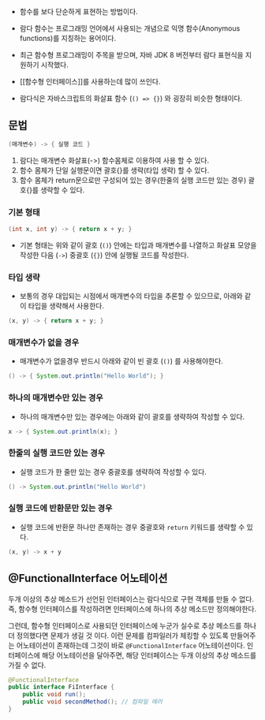 - 함수를 보다 단순하게 표현하는 방법이다.
- 람다 함수는 프로그래밍 언어에서 사용되는 개념으로 익명 함수(Anonymous functions)를 지칭하는 용어이다.

- 최근 함수형 프로그래밍이 주목을 받으며, 자바 JDK 8 버전부터 람다 표현식을 지원하기 시작했다.
- [[함수형 인터페이스]]를 사용하는데 많이 쓰인다.

- 람다식은 자바스크립트의 화살표 함수 (`() => {}`) 와 굉장히 비슷한 형태이다.

## 문법

```java
(매개변수) -> { 실행 코드 }
```

1. 람다는 매개변수 화살표(->) 함수몸체로 이용하여 사용 할 수 있다.
2. 함수 몸체가 단일 실행문이면 괄호{}를 생략(타입 생략) 할 수 있다.
3. 함수 몸체가 return문으로만 구성되어 있는 경우(한줄의 실행 코드만 있는 경우) 괄호{}를 생략할 수 있다.


### 기본 형태

```java
(int x, int y) -> { return x + y; }
```

- 기본 형태는 위와 같이 괄호 (`()`) 안에는 타입과 매개변수를 나열하고 화살표 모양을 작성한 다음 (`->`) 중괄호 (`{}`) 안에 실행될 코드를 작성한다.

### 타입 생략

- 보통의 경우 대입되는 시점에서 매개변수의 타입을 추론할 수 있으므로, 아래와 같이 타입을 생략해서 사용한다.

```java
(x, y) -> { return x + y; }
```

### 매개변수가 없을 경우

- 매개변수가 없을경우 반드시 아래와 같이 빈 괄호 (`()`) 를 사용해야한다.

```java
() -> { System.out.println("Hello World"); }
```

### 하나의 매개변수만 있는 경우

- 하나의 매개변수만 있는 경우에는 아래와 같이 괄호를 생략하여 작성할 수 있다.

```java
x -> { System.out.println(x); }
```

### 한줄의 실행 코드만 있는 경우

- 실행 코드가 한 줄만 있는 경우 중괄호를 생략하여 작성할 수 있다.

```java
() -> System.out.println("Hello World")
```

### 실행 코드에 반환문만 있는 경우

- 실행 코드에 반환문 하나만 존재하는 경우 중괄호와 `return` 키워드를 생략할 수 있다.

```java
(x, y) -> x + y
```



## @FunctionalInterface 어노테이션

두개 이상의 추상 메소드가 선언된 인터페이스는 람다식으로 구현 객체를 만들 수 없다. 즉, 함수형 인터페이스를 작성하려면 인터페이스에 하나의 추상 메소드만 정의해야한다.

그런데, 함수형 인터페이스로 사용되던 인터페이스에 누군가 실수로 추상 메소드를 하나 더 정의했다면 문제가 생길 것 이다. 이런 문제를 컴파일러가 체킹할 수 있도록 만들어주는 어노테이션이 존재하는데 그것이 바로 `@FunctionalInterface` 어노테이션이다. 인터페이스에 해당 어노테이션을 달아주면, 해당 인터페이스는 두개 이상의 추상 메소드를 가질 수 없다.

```java
@FunctionalInterface
public interface FiInterface {
    public void run();
    public void secondMethod(); // 컴파일 에러
}
```